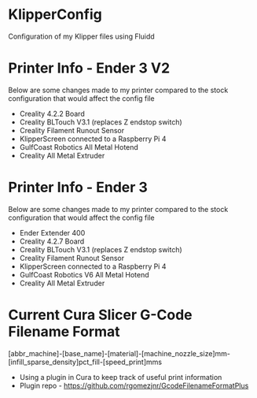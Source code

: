 # KlipperConfig
Configuration of my Klipper files using Fluidd
 
# Printer Info - Ender 3 V2
Below are some changes made to my printer compared to the stock configuration that would affect the config file
- Creality 4.2.2 Board
- Creality BLTouch V3.1 (replaces Z endstop switch)
- Creality Filament Runout Sensor
- KlipperScreen connected to a Raspberry Pi 4
- GulfCoast Robotics All Metal Hotend
- Creality All Metal Extruder

# Printer Info - Ender 3
Below are some changes made to my printer compared to the stock configuration that would affect the config file
- Ender Extender 400
- Creality 4.2.7 Board
- Creality BLTouch V3.1 (replaces Z endstop switch)
- Creality Filament Runout Sensor
- KlipperScreen connected to a Raspberry Pi 4
- GulfCoast Robotics V6 All Metal Hotend
- Creality All Metal Extruder

# Current Cura Slicer G-Code Filename Format
[abbr_machine]-[base_name]-[material]-[machine_nozzle_size]mm-[infill_sparse_density]pct_fill-[speed_print]mms
- Using a plugin in Cura to keep track of useful print information
- Plugin repo - https://github.com/rgomezjnr/GcodeFilenameFormatPlus


